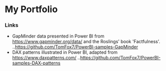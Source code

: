 # My Portfolio

### Links

- GapMinder data presented in Power BI from <https://www.gapminder.org/data/> and the Roslings' book 'Factfulness'.
..<https://github.com/TomFox7/PowerBI-samples-GapMinder>
- DAX patterns illustrated in Power BI, adapted from <https://www.daxpatterns.com/>
..<https://github.com/TomFox7/PowerBI-samples-DAX-patterns>
